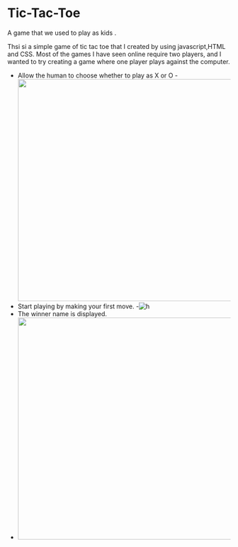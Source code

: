 # Tic-Tac-Toe
A game that we used to play as kids .

Thsi si a simple game of tic tac toe that I created by using javascript,HTML and CSS. Most of the games I have seen online require two players, and I wanted to try creating a game where one player plays against the computer.


- Allow the human to choose whether to play as X or O
-<img src="https://user-images.githubusercontent.com/72390027/147584061-207e08bd-f5d9-4205-8901-0b48f849160e.PNG" width="700" height="500">
- Start playing by making your first move.
-![h](https://user-images.githubusercontent.com/72390027/147584020-c2538d59-3600-46db-b409-4163405404ff.PNG)
- The winner name is displayed.
- <img src="https://user-images.githubusercontent.com/72390027/147584046-5c3fcde0-b551-455e-bd4c-46358049d4b0.PNG" width="700" height="500">

